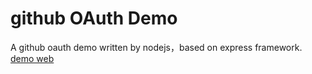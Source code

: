 # github OAuth Demo
A github oauth demo written by nodejs，based on express framework.
[demo web](http://oauthtest.zenglong.top:8085/)
